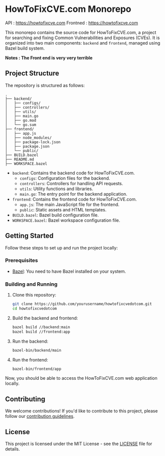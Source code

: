 # HowToFixCVE.com Monorepo

API : https://howtofixcve.com
Frontned : https://howtofixcve.com

This monorepo contains the source code for HowToFixCVE.com, a project for searching and fixing Common Vulnerabilities and Exposures (CVEs). It is organized into two main components: `backend` and `frontend`, managed using Bazel build system.

**Notes : The Front end is very very terrible**
## Project Structure

The repository is structured as follows:

```
.
├── backend/
│   ├── configs/
│   ├── controllers/
│   ├── utils/
│   ├── main.go
│   ├── go.mod
│   └── go.sum
├── frontend/
│   ├── app.js
│   ├── node_modules/
│   ├── package-lock.json
│   ├── package.json
│   └── public/
├── BUILD.bazel
├── README.md
├── WORKSPACE.bazel
```

- `backend`: Contains the backend code for HowToFixCVE.com.
  - `configs`: Configuration files for the backend.
  - `controllers`: Controllers for handling API requests.
  - `utils`: Utility functions and libraries.
  - `main.go`: The entry point for the backend application.
- `frontend`: Contains the frontend code for HowToFixCVE.com.
  - `app.js`: The main JavaScript file for the frontend.
  - `public`: Static assets and HTML templates.
- `BUILD.bazel`: Bazel build configuration file.
- `WORKSPACE.bazel`: Bazel workspace configuration file.

## Getting Started

Follow these steps to set up and run the project locally:

### Prerequisites

- [Bazel](https://bazel.build/): You need to have Bazel installed on your system.

### Building and Running

1. Clone this repository:

   ```bash
   git clone https://github.com/yourusername/howtofixcvedotcom.git
   cd howtofixcvedotcom
   ```

2. Build the backend and frontend:

   ```bash
   bazel build //backend:main
   bazel build //frontend:app
   ```

3. Run the backend:

   ```bash
   bazel-bin/backend/main
   ```

4. Run the frontend:

   ```bash
   bazel-bin/frontend/app
   ```

Now, you should be able to access the HowToFixCVE.com web application locally.

## Contributing

We welcome contributions! If you'd like to contribute to this project, please follow our [contribution guidelines](CONTRIBUTING.md).

## License

This project is licensed under the MIT License - see the [LICENSE](LICENSE) file for details.

